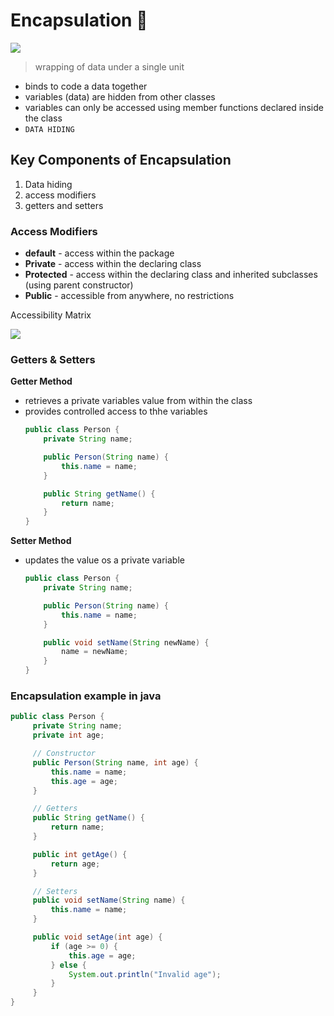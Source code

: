 # Encapsulation 💊
![](https://www.scientecheasy.com/wp-content/uploads/2018/06/encapsulation-in-java.png)

> wrapping of data under a single unit
- binds to code a data together
- variables (data) are hidden from other classes
- variables can only be accessed using member functions declared inside the class
- `DATA HIDING`

## Key Components of Encapsulation
1. Data hiding
2. access modifiers
3. getters and setters

### Access Modifiers

- **default** - access within the package
- **Private** - access within the declaring class
- **Protected** - access within the declaring class and inherited subclasses (using parent constructor)
- **Public** - accessible from anywhere, no restrictions

Accessibility Matrix

![](https://stackify.com/wp-content/uploads/2017/11/word-image-20.png)

### Getters & Setters

**Getter Method**
- retrieves a private variables value from within the class
- provides controlled access to thhe variables
    ````Java
    public class Person {
        private String name;

        public Person(String name) {
            this.name = name;
        }

        public String getName() {
            return name;
        } 
    }
    ````

**Setter Method**
- updates the value os a private variable
    ````Java
    public class Person {
        private String name;

        public Person(String name) {
            this.name = name;
        }

        public void setName(String newName) {
            name = newName;
        } 
    }
    ````

### Encapsulation example in java
````Java
public class Person {
     private String name;
     private int age;

     // Constructor
     public Person(String name, int age) {
         this.name = name;
         this.age = age;
     }

     // Getters
     public String getName() {
         return name;
     }

     public int getAge() {
         return age;
     }

     // Setters
     public void setName(String name) {
         this.name = name;
     }

     public void setAge(int age) {
         if (age >= 0) {
             this.age = age;
         } else {
             System.out.println("Invalid age");
         }
     } 
}
````